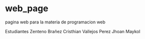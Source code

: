 # web_page
pagina web para la materia de programacion web


Estudiantes
Zenteno Brañez Cristhian 
Vallejos Perez Jhoan Maykol
